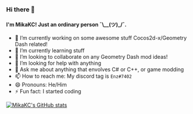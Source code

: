 ### Hi there 👋

#### I'm MikaKC! Just an ordinary person ¯\\__(ツ)_/¯.


- 🔭 I’m currently working on some awesome stuff Cocos2d-x/Geometry Dash related!
- 🌱 I’m currently learning stuff
- 👯 I’m looking to collaborate on any Geometry Dash mod ideas!
- 🤔 I’m looking for help with anything
- 💬 Ask me about anything that envolves C# or C++, or game modding
- 📫 How to reach me: My discord tag is `Enz#7402`
- 😄 Pronouns: He/Him
- ⚡ Fun fact: I started coding 


[![MikaKC's GitHub stats](https://github-readme-stats.vercel.app/api?username=mikakc&theme=dracula)](https://github.com/MikaKC/)

